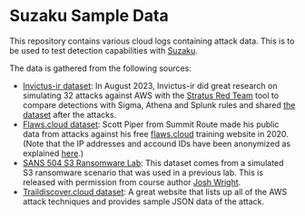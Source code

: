 # Suzaku Sample Data

This repository contains various cloud logs containing attack data.
This is to be used to test detection capabilities with [Suzaku](https://github.com/Yamato-Security/suzaku).

The data is gathered from the following sources:
 - [Invictus-ir dataset](https://www.invictus-ir.com/nieuws/automated-first-response-in-aws-using-sigma-and-athena): In August 2023, Invictus-ir did great research on simulating 32 attacks against AWS with the [Stratus Red Team](https://github.com/DataDog/stratus-red-team) tool to compare detections with Sigma, Athena and Splunk rules and shared [the dataset](https://github.com/invictus-ir/aws_dataset) after the attacks.
 - [Flaws.cloud dataset](https://summitroute.com/downloads/flaws_cloudtrail_logs.tar): Scott Piper from Summit Route made his public data from attacks against his free [flaws.cloud](http://flaws.cloud/) training website in 2020. (Note that the IP addresses and accound IDs have been anonymized as explained [here](https://summitroute.com/blog/2020/10/09/public_dataset_of_cloudtrail_logs_from_flaws_cloud/).)
 - [SANS 504 S3 Ransomware Lab](https://www.sans.org/cyber-security-courses/hacker-techniques-incident-handling/): This dataset comes from a simulated S3 ransomware scenario that was used in a previous lab. This is released with permission from course author [Josh Wright](https://github.com/joswr1ght).
 - [Traildiscover.cloud dataset](https://traildiscover.cloud/): A great website that lists up all of the AWS attack techniques and provides sample JSON data of the attack.